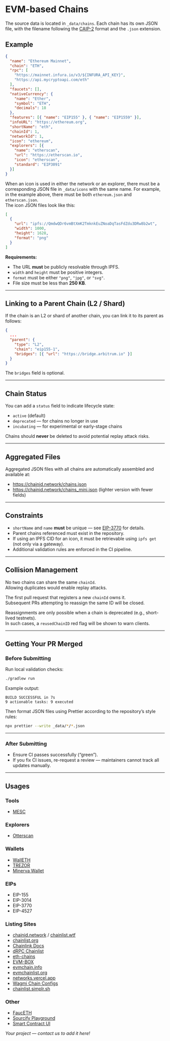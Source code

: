 # EVM-based Chains

The source data is located in `_data/chains`. Each chain has its own JSON file, with the filename following the [CAIP-2](https://github.com/ChainAgnostic/CAIPs/blob/master/CAIPs/caip-2.md) format and the `.json` extension.

## Example

```json
{
  "name": "Ethereum Mainnet",
  "chain": "ETH",
  "rpc": [
    "https://mainnet.infura.io/v3/${INFURA_API_KEY}",
    "https://api.mycryptoapi.com/eth"
  ],
  "faucets": [],
  "nativeCurrency": {
    "name": "Ether",
    "symbol": "ETH",
    "decimals": 18
  },
  "features": [{ "name": "EIP155" }, { "name": "EIP1559" }],
  "infoURL": "https://ethereum.org",
  "shortName": "eth",
  "chainId": 1,
  "networkId": 1,
  "icon": "ethereum",
  "explorers": [{
    "name": "etherscan",
    "url": "https://etherscan.io",
    "icon": "etherscan",
    "standard": "EIP3091"
  }]
}
```

When an icon is used in either the network or an explorer, there must be a corresponding JSON file in `_data/icons` with the same name.
For example, in the example above, there must be both `ethereum.json` and `etherscan.json`.  
The icon JSON files look like this:

```json
[
  {
    "url": "ipfs://QmdwQDr6vmBtXmK2TmknkEuZNoaDqTasFdZdu3DRw8b2wt",
    "width": 1000,
    "height": 1628,
    "format": "png"
  }
]
```

**Requirements:**
* The URL **must** be publicly resolvable through IPFS.  
* `width` and `height` must be positive integers.  
* `format` must be either `"png"`, `"jpg"`, or `"svg"`.  
* File size must be less than **250 KB**.

---

## Linking to a Parent Chain (L2 / Shard)

If the chain is an L2 or shard of another chain, you can link it to its parent as follows:

```json
{
  ...
  "parent": {
    "type": "L2",
    "chain": "eip155-1",
    "bridges": [{ "url": "https://bridge.arbitrum.io" }]
  }
}
```

The `bridges` field is optional.

---

## Chain Status

You can add a `status` field to indicate lifecycle state:
* `active` (default)
* `deprecated` — for chains no longer in use
* `incubating` — for experimental or early-stage chains

Chains should **never** be deleted to avoid potential replay attack risks.

---

## Aggregated Files

Aggregated JSON files with all chains are automatically assembled and available at:

* https://chainid.network/chains.json  
* https://chainid.network/chains_mini.json (lighter version with fewer fields)

---

## Constraints

* `shortName` and `name` **must** be unique — see [EIP-3770](https://eips.ethereum.org/EIPS/eip-3770) for details.  
* Parent chains referenced must exist in the repository.  
* If using an IPFS CID for an icon, it must be retrievable using `ipfs get` (not only via a gateway).  
* Additional validation rules are enforced in the CI pipeline.

---

## Collision Management

No two chains can share the same `chainId`.  
Allowing duplicates would enable replay attacks.

The first pull request that registers a new `chainId` owns it.  
Subsequent PRs attempting to reassign the same ID will be closed.

Reassignments are only possible when a chain is deprecated (e.g., short-lived testnets).  
In such cases, a `reusedChainID` red flag will be shown to warn clients.

---

## Getting Your PR Merged

### Before Submitting

Run local validation checks:

```bash
./gradlew run
```

Example output:
```
BUILD SUCCESSFUL in 7s
9 actionable tasks: 9 executed
```

Then format JSON files using Prettier according to the repository’s style rules:

```bash
npx prettier --write _data/*/*.json
```

---

### After Submitting

* Ensure CI passes successfully (“green”).  
* If you fix CI issues, re-request a review — maintainers cannot track all updates manually.

---

## Usages

### Tools
* [MESC](https://paradigmxyz.github.io/mesc)

### Explorers
* [Otterscan](https://otterscan.io)

### Wallets
* [WallETH](https://walleth.org)
* [TREZOR](https://trezor.io)
* [Minerva Wallet](https://minerva.digital)

### EIPs
* EIP-155
* EIP-3014
* EIP-3770
* EIP-4527

### Listing Sites
* [chainid.network](https://chainid.network) / [chainlist.wtf](https://chainlist.wtf)
* [chainlist.org](https://chainlist.org)
* [Chainlink Docs](https://docs.chain.link/)
* [dRPC Chainlist](https://drpc.org/chainlist)
* [eth-chains](https://github.com/taylorjdawson/eth-chains)
* [EVM-BOX](https://github.com/izayl/evm-box)
* [evmchain.info](https://evmchain.info)
* [evmchainlist.org](https://evmchainlist.org)
* [networks.vercel.app](https://networks.vercel.app)
* [Wagmi Chain Configs](https://spenhouet.com/chains)
* [chainlist.simplr.sh](https://chainlist.simplr.sh)

### Other
* [FaucETH](https://github.com/komputing/FaucETH)
* [Sourcify Playground](https://playground.sourcify.dev)
* [Smart Contract UI](https://xtools-at.github.io/smartcontract-ui)

*Your project — contact us to add it here!*
